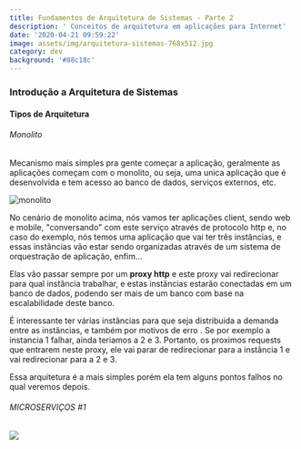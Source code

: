 ```yaml
---
title: Fundamentos de Arquitetura de Sistemas - Parte 2
description: ' Conceitos de arquitetura em aplicações para Internet'
date: '2020-04-21 09:59:22'
image: assets/img/arquitetura-sistemas-768x512.jpg
category: dev
background: '#88c18c'
---
```

### Introdução a Arquitetura de Sistemas

#### Tipos de Arquitetura

###### Monolito

Mecanismo mais simples pra gente começar a aplicação, geralmente as aplicações começam com o monolito, ou seja, uma unica aplicação que é desenvolvida e tem acesso ao banco de dados, serviços externos, etc.

![monolito](assets/img/monolitounnamed.png "monolito")

No cenário de monolito acima, nós vamos ter aplicações client, sendo web e mobile, "conversando" com este serviço através de protocolo http e, no caso do exemplo, nós temos uma aplicação que vai ter três instâncias, e essas instâncias vão estar sendo organizadas através de um sistema de orquestração de aplicação, enfim...

Elas vão passar sempre por um **proxy http** e este proxy vai redirecionar para qual instância trabalhar, e estas instâncias estarão conectadas em um banco de dados, podendo ser mais de um banco com base na escalabilidade deste banco.

É interessante ter várias instâncias para que seja distribuida a demanda entre as instâncias, e também por motivos de erro . Se por exemplo a instancia 1 falhar, ainda teriamos a 2 e 3. Portanto, os proximos requests que entrarem neste proxy, ele vai parar de redirecionar para a instância 1 e vai redirecionar para a 2 e 3.

Essa arquitetura é a mais simples porém ela tem alguns pontos falhos no qual veremos depois.

###### MICROSERVIÇOS #1

![](assets/img/microservices.png)
